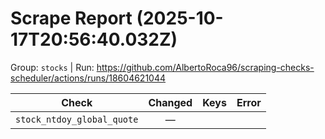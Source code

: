 # Scrape Report (2025-10-17T20:56:40.032Z)

Group: `stocks`  |  Run: https://github.com/AlbertoRoca96/scraping-checks-scheduler/actions/runs/18604621044

| Check | Changed | Keys | Error |
|---|:---:|:--|:--|
| `stock_ntdoy_global_quote` | — |  |  |
